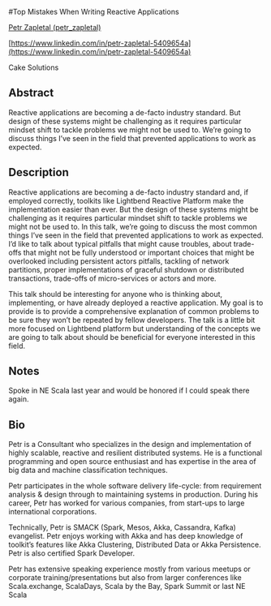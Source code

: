 #Top Mistakes When Writing Reactive Applications

[Petr Zapletal (petr_zapletal)](http://twitter.com/petr_zapletal)

[https://www.linkedin.com/in/petr-zapletal-5409654a](https://www.linkedin.com/in/petr-zapletal-5409654a)

Cake Solutions

## Abstract

Reactive applications are becoming a de-facto industry standard. But design of these systems might be challenging as it requires particular mindset shift to tackle problems we might not be used to. We’re going to discuss things I’ve seen in the field that prevented applications to work as expected.


## Description

Reactive applications are becoming a de-facto industry standard and, if employed correctly, toolkits like Lightbend Reactive Platform make the implementation easier than ever. But the design of these systems might be challenging as it requires particular mindset shift to tackle problems we might not be used to. In this talk, we’re going to discuss the most common things I’ve seen in the field that prevented applications to work as expected. I’d like to talk about typical pitfalls that might cause troubles, about trade-offs that might not be fully understood or important choices that might be overlooked including persistent actors pitfalls, tackling of network partitions, proper implementations of graceful shutdown or distributed transactions, trade-offs of micro-services or actors and more. 

This talk should be interesting for anyone who is thinking about, implementing, or have already deployed a reactive application. My goal is to provide is to provide a comprehensive explanation of common problems to be sure they won’t be repeated by fellow developers. The talk is a little bit more focused on Lightbend platform but understanding of the concepts we are going to talk about should be beneficial for everyone interested in this field.

## Notes

Spoke in NE Scala last year and would be honored if I could speak there again.

## Bio
  
Petr is a Consultant who specializes in the design and implementation of highly scalable, reactive and resilient distributed systems. He is a functional programming and open source enthusiast and has expertise in the area of big data and machine classification techniques.

Petr participates in the whole software delivery life-cycle: from requirement analysis & design through to maintaining systems in production. During his career, Petr has worked for various companies, from start-ups to large international corporations.

Technically, Petr is SMACK (Spark, Mesos, Akka, Cassandra, Kafka) evangelist. Petr enjoys working with Akka and has deep knowledge of toolkit’s features like Akka Clustering, Distributed Data or Akka Persistence. Petr is also certified Spark Developer.

Petr has extensive speaking experience mostly from various meetups or corporate training/presentations but also from larger conferences like Scala.exchange, ScalaDays, Scala by the Bay, Spark Summit or last NE Scala